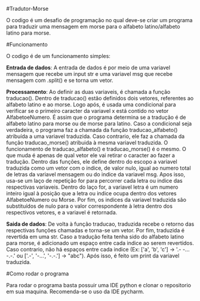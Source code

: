 #Tradutor-Morse

O codigo é um desafio de programação no qual deve-se criar um programa para traduzir uma mensagem em morse para o alfabeto latino/alfabeto latino para morse.

#Funcionamento

O codigo é de um funcionamento simples:

**Entrada de dados**:
   A entrada de dados é por meio de uma variavel mensagem que recebe um input str e uma variavel msg que recebe mensagem com .split() e se torna um vetor.

**Processamento**:
   Ao definir as duas variaveis, é chamada a função traducao(). Dentro de traducao() estão definidos dois vetores, referentes ao alfabeto latino e ao morse. Logo após, é usada uma condicional para verificar se o primeiro caracter da variavel x está contido no vetor AlfabetoeNumero. É assim que o programa determina se a tradução é de alfabeto latino para morse ou de morse para latino.
   Caso a condicional seja verdadeira, o programa faz a chamada da função traducao_alfabeto() atribuída a uma variavel traduzida.  Caso contrario, ele faz a chamada da função traducao_morse() atribuida à mesma variavel traduzida.
   O funcionamento de traducao_alfabeto() e traducao_morse() é o mesmo. O que muda é apenas de qual vetor ele vai retirar o caracter ao fazer a tradução. Dentro das funções, ele define dentro do escopo a variavel traduzida como um vetor com o indice, de valor nulo, igual ao numero total de letras da variavel mensagem ou do indice da variavel msg. Apos isso, usa-se um laço de repetição for para percorrer cada letra ou indice das respectivas variaveis.
   Dentro do laço for, a variavel letra é um numero inteiro igual à posição que a letra ou indice ocupa dentro dos vetores AlfabetoeNumero ou Morse. Por fim, os indices da variavel traduzida são substituídos de nulo para o valor correspondente à letra dentro dos respectivos vetores, e a variavel é retornada.

**Saida de dados**:
   De volta à função traducao, traduzida recebe o retorno das respectivas funções chamadas e torna-se um vetor. Por fim, traduzida é revertida em uma str. Caso a tradução feita tenha sido do alfabeto latino para morse, é adicionado um espaço entre cada indice ao serem revertidos. Caso contrario, não há espaços entre cada indice (Ex: ['a', 'b', 'c'] -> '.- -... -.-.' ou ['.-', '-...', '-.-.'] -> "abc"). Após isso, é feito um print da variavel traduzida.

#Como rodar o programa

Para rodar o programa basta possuir uma IDE python e clonar o repositorio em sua maquina. Recomenda-se o uso da IDE pycharm.
